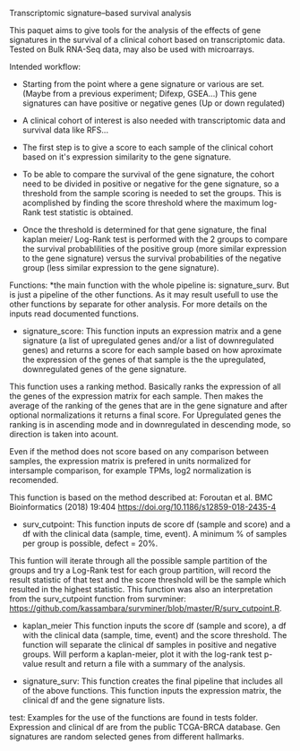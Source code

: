 Transcriptomic signature–based survival analysis

This paquet aims to give tools for the analysis of the effects of gene signatures in the survival of a clinical cohort based on transcriptomic data.
Tested on Bulk RNA-Seq data, may also be used with microarrays.

Intended workflow: 

- Starting from the point where a gene signature or various are set. (Maybe from a previous experiment; Difexp, GSEA...)
This gene signatures can have positive or negative genes (Up or down regulated)

- A clinical cohort of interest is also needed with transcriptomic data and survival data like RFS...

- The first step is to give a score to each sample of the clinical cohort based on it's expression similarity to the gene signature.

- To be able to compare the survival of the gene signature, the cohort need to be divided in positive or negative for the gene signature, so a threshold from the sample scoring is needed to set the groups.
This is acomplished by finding the score threshold where the maximum log-Rank test statistic is obtained.

- Once the threshold is determined for that gene signature, the final kaplan meier/ Log-Rank test is performed with the 2 groups to compare the
survival probablilities of the positive group (more similar expression to the gene signature) versus the survival probabilities of the negative group (less similar expression to the gene signature).

Functions: *the main function with the whole pipeline is: signature_surv. But is just a pipeline of the other functions. As it may result usefull to use the other functions by separate for other analysis.
For more details on the inputs read documented functions.

- signature_score:
This function inputs an expression matrix and a gene signature (a list of upregulated genes and/or a list of downregulated genes) and returns
a score for each sample based on how aproximate the expression of the genes of that sample is the the upregulated, downregulated genes of the
gene signature. 

This function uses a ranking method. Basically ranks the expression of all the genes of the expression matrix for each sample. Then makes the average of the ranking of the genes that are in the gene signature and after optional normalizations it returns a final score.
For Upregulated genes the ranking is in ascending mode and in downregulated in descending mode, so direction is taken into acount. 

Even if the method does not score based on any comparison between samples, the expression matrix is prefered in units normalized for intersample comparison, for example TPMs, log2 normalization is recomended. 

This function is based on the method described at: 
Foroutan et al. BMC Bioinformatics (2018) 19:404
https://doi.org/10.1186/s12859-018-2435-4


- surv_cutpoint: 
This function inputs de score df (sample and score) and a df with the clinical data (sample, time, event).
A minimum % of samples per group is possible, defect = 20%.

This funtion will iterate through all the possible sample partition of the groups and try a Log-Rank test for each group partition, 
will record the result statistic of that test and the score threshold will be the sample which resulted in the highest statistic.
This function was also an interpretation from the surv_cutpoint function from survminer: https://github.com/kassambara/survminer/blob/master/R/surv_cutpoint.R.

- kaplan_meier
This function inputs the score df (sample and score), a df with the clinical data (sample, time, event) and the score threshold.
The function will separate the clinical df samples in positive and negative groups. Will perform a kaplan-meier, plot it with the log-rank test p-value result and return a file with a summary of the analysis.

- signature_surv:
This function creates the final pipeline that includes all of the above functions. 
This function inputs the expression matrix, the clinical df and the gene signature lists.



test: Examples for the use of the functions are found in tests folder.
Expression and clinical df are from the public TCGA-BRCA database.
Gen signatures are random selected genes from different hallmarks.

